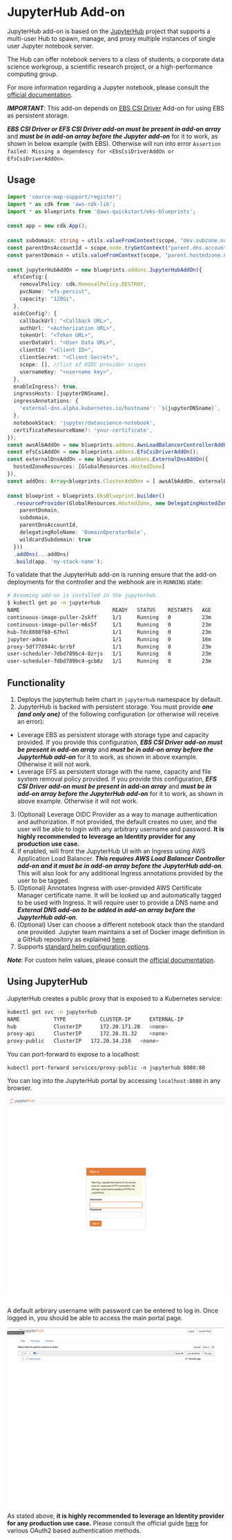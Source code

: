 # JupyterHub Add-on

JupyterHub add-on is based on the [JupyterHub](https://github.com/jupyterhub/jupyterhub) project that supports a multi-user Hub to spawn, manage, and proxy multiple instances of single user Jupyter notebook server.

The Hub can offer notebook servers to a class of students, a corporate data science workgroup, a scientific research project, or a high-performance computing group.

For more information regarding a Jupyter notebook, please consult the [official documentation](https://jupyter-notebook.readthedocs.io/en/stable/notebook.html).

***IMPORTANT***: This add-on depends on [EBS CSI Driver](ebs-csi-driver.md) Add-on for using EBS as persistent storage.

***EBS CSI Driver or EFS CSI Driver add-on must be present in add-on array*** and ***must be in add-on array before the Jupyter add-on*** for it to work, as shown in below example (with EBS). Otherwise will run into error `Assertion failed: Missing a dependency for <EbsCsiDriverAddOn or EfsCsiDriverAddOn>`.

## Usage

```typescript
import 'source-map-support/register';
import * as cdk from 'aws-cdk-lib';
import * as blueprints from '@aws-quickstart/eks-blueprints';

const app = new cdk.App();

const subdomain: string = utils.valueFromContext(scope, "dev.subzone.name", "jupyterhub.some.example.com");
const parentDnsAccountId = scope.node.tryGetContext("parent.dns.account")!;
const parentDomain = utils.valueFromContext(scope, "parent.hostedzone.name", "some.example.com");

const jupyterHubAddOn = new blueprints.addons.JupyterHubAddOn({
  efsConfig:{
    removalPolicy: cdk.RemovalPolicy.DESTROY,
    pvcName: "efs-persist",
    capacity: "120Gi",
  },
  oidcConfig?: {
    callbackUrl: "<Callback URL>",
    authUrl: "<Authorization URL>",
    tokenUrl: "<Token URL>",
    userDataUrl: "<User Data URL>",
    clientId: "<Client ID>",
    clientSecret: "<Client Secret>",
    scope: [], //list of OIDC provider scopes
    usernameKey: "<username key>",
  },
  enableIngress?: true,
  ingressHosts: [jupyterDNSname],
  ingressAnnotations: {
    'external-dns.alpha.kubernetes.io/hostname': `${jupyterDNSname}`,
  },
  notebookStack: 'jupyter/datascience-notebook',
  certificateResourceName?: 'your-certificate',
});
const awsAlbAddOn = new blueprints.addons.AwsLoadBalancerControllerAddOn(),
const efsCsiAddOn = new blueprints.addons.EfsCsiDriverAddOn();
const externalDnsAddOn = new blueprints.addons.ExternalDnsAddOn({
  hostedZoneResources: [GlobalResources.HostedZone]
}),
const addOns: Array<blueprints.ClusterAddOn> = [ awsAlbAddOn, externalDnsAddOn, efsCsiAddOn, jupyterHubAddOn ];

const blueprint = blueprints.EksBlueprint.builder()
  .resourceProvider(GlobalResources.HostedZone, new DelegatingHostedZoneProvider({
    parentDomain,
    subdomain,
    parentDnsAccountId,
    delegatingRoleName: 'DomainOperatorRole',
    wildcardSubdomain: true
  }))
  .addOns(...addOns)
  .build(app, 'my-stack-name');
```

To validate that the JupyterHub add-on is running ensure that the add-on deployments for the controller and the webhook are in `RUNNING` state:

```bash
# Assuming add-on is installed in the jupyterhub.
$ kubectl get po -n jupyterhub
NAME                              READY   STATUS    RESTARTS   AGE
continuous-image-puller-2skff     1/1     Running   0          23m
continuous-image-puller-m6s5f     1/1     Running   0          23m
hub-7dc8888f68-67hnl              1/1     Running   0          23m
jupyter-admin                     1/1     Running   0          16m
proxy-5df778944c-brrbf            1/1     Running   0          23m
user-scheduler-7dbd789bc4-8zrjs   1/1     Running   0          23m
user-scheduler-7dbd789bc4-gcb8z   1/1     Running   0          23m
```

## Functionality

1. Deploys the jupyterhub helm chart in `jupyterhub` namespace by default.
2. JupyterHub is backed with persistent storage. You must provide ***one (and only one)*** of the following configuration (or otherwise will receive an error):
  - Leverage EBS as persistent storage with storage type and capacity provided. If you provide this configuration, ***EBS CSI Driver add-on must be present in add-on array*** and ***must be in add-on array before the JupyterHub add-on*** for it to work, as shown in above example. Otherwise it will not work.
  - Leverage EFS as persistent storage with the name, capacity and file system removal policy provided. If you provide this configuration, ***EFS CSI Driver add-on must be present in add-on array*** and ***must be in add-on array before the JupyterHub add-on*** for it to work, as shown in above example. Otherwise it will not work.
3. (Optional) Leverage OIDC Provider as a way to manage authentication and authorization. If not provided, the default creates no user, and the user will be able to login with any arbitrary username and password. **It is highly recommended to leverage an Identity provider for any production use case.**
4. If enabled, will front the JupyterHub UI with an Ingress using AWS Application Load Balancer. ***This requires AWS Load Balancer Controller add-on and it must be in add-on array before the JupyterHub add-on***. This will also look for any additional Ingress annotations provided by the user to be tagged.
5. (Optional) Annotates Ingress with user-provided AWS Certificate Manager certificate name. It will be looked up and automatically tagged to be used with Ingress. It will require user to provide a DNS name and ***External DNS add-on to be added in add-on array before the JupyterHub add-on***.
6. (Optional) User can choose a different notebook stack than the standard one provided. Jupyter team maintains a set of Docker image definition in a GitHub repository as explained [here](https://jupyter-docker-stacks.readthedocs.io/en/latest/using/selecting.html).
7. Supports [standard helm configuration options](./index.md#standard-helm-add-on-configuration-options).

***Note***: For custom helm values, please consult the [official documentation](https://zero-to-jupyterhub.readthedocs.io/en/latest/resources/reference.html#). 

## Using JupyterHub

JupyterHub creates a public proxy that is exposed to a Kubernetes service:

```bash
kubectl get svc -n jupyterhub
NAME           TYPE           CLUSTER-IP      EXTERNAL-IP                                                               PORT(S)        AGE
hub            ClusterIP      172.20.171.28   <none>                                                                    8081/TCP       26m
proxy-api      ClusterIP      172.20.31.32    <none>                                                                    8001/TCP       26m
proxy-public   ClusterIP   172.20.14.210   <none>                                                                       80/TCP   26m
```

You can port-forward to expose to a localhost:
```
kubectl port-forward services/proxy-public -n jupyterhub 8080:80 
```

You can log into the JupyterHub portal by accessing `localhost:8080` in any browser. 

![JupyterHub Login](./../assets/images/jupyterhub-login-page.png)

A default arbirary username with password can be entered to log in. Once logged in, you should be able to access the main portal page.

![JupyterHub Portal](./../assets/images/jupyterhub-loggedin.png)

As stated above, **it is highly recommended to leverage an Identity provider for any production use case.** Please consult the official guide [here](https://zero-to-jupyterhub.readthedocs.io/en/latest/administrator/authentication.html#oauth2-based-authentication) for various OAuth2 based authentication methods.